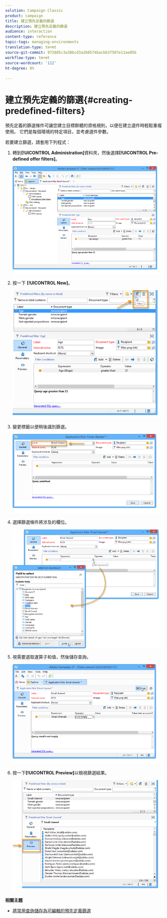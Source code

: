 ```yaml
---
solution: Campaign Classic
product: campaign
title: 建立預先定義的篩選
description: 建立預先定義的篩選
audience: interaction
content-type: reference
topic-tags: managing-environments
translation-type: tm+mt
source-git-commit: 972885c3a38bcd3a260574bacbb3f507e11ae05b
workflow-type: tm+mt
source-wordcount: '112'
ht-degree: 8%

---
```



# 建立預先定義的篩選{#creating-predefined-filters}

預先定義的篩選條件可讓您建立目標群體的資格規則，以便在建立選件時輕鬆重複使用。 它們是每個環境的特定項目，並考慮選件參數。

若要建立篩選，請套用下列程式：

1. 轉到&#x200B;**[!UICONTROL Administration]**&#x200B;資料夾，然後選擇&#x200B;**[!UICONTROL Pre-defined offer filters]**。

   ![](assets/offer_filter_create_005.png)

1. 按一下 **[!UICONTROL New]**。

   ![](assets/offer_filter_create_001.png)

1. 變更標籤以便稍後識別篩選。

   ![](assets/offer_filter_create_002.png)

1. 選擇篩選條件將涉及的欄位。

   ![](assets/offer_filter_create_003.png)

1. 視需要選取運算子和值，然後儲存查詢。

   ![](assets/offer_filter_create_004.png)

1. 按一下&#x200B;**[!UICONTROL Preview]**&#x200B;以檢視篩選結果。

   ![](assets/offer_filter_create_006.png)

**相關主題**

* [將常用查詢儲存為可編輯的預先定義篩選](https://helpx.adobe.com/campaign/kb/simplifying-campaign-management-acc.html#Savefrequentlyusedqueriesaseditablepredefinedfilters)